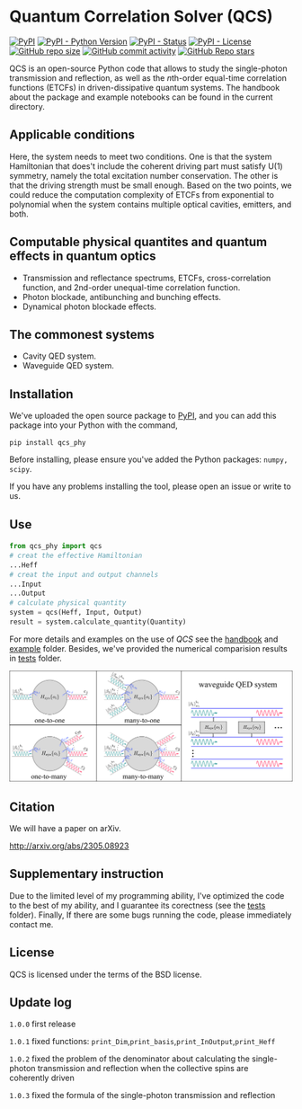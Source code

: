 # Quantum Correlation Solver (QCS)
[![PyPI](https://img.shields.io/pypi/v/qcs_phy)](https://pypi.org/project/qcs-phy/)
[![PyPI - Python Version](https://img.shields.io/pypi/pyversions/qcs_phy)](https://pypi.org/project/qcs-phy/)
[![PyPI - Status](https://img.shields.io/pypi/status/qcs_phy)](https://pypi.org/project/qcs-phy/)
[![PyPI - License](https://img.shields.io/pypi/l/qcs_phy)](https://pypi.org/project/qcs-phy/)
[![GitHub repo size](https://img.shields.io/github/repo-size/ZhiGuangLu/qcs)](https://github.com/ZhiGuangLu/qcs)
[![GitHub commit activity](https://img.shields.io/github/commit-activity/m/ZhiGuangLu/qcs)](https://github.com/ZhiGuangLu/qcs)
[![GitHub Repo stars](https://img.shields.io/github/stars/ZhiGuangLu/qcs)](https://github.com/ZhiGuangLu/qcs)

QCS is an open-source Python code that allows to study the single-photon transmission and reflection, as well as the  *n*th-order equal-time correlation functions (ETCFs)
in driven-dissipative quantum systems. The handbook about the package and example notebooks can be found in the current directory.
## Applicable conditions
Here, the system needs to meet two conditions. One is that the system Hamiltonian that does't include the coherent driving part must satisfy U(1) symmetry, namely the 
total excitation number conservation. The other is that the driving strength must be small enough. Based on the two points, we could reduce the computation complexity of 
ETCFs from exponential to polynomial when the system contains multiple optical cavities, emitters, and both.

## Computable physical quantites and quantum effects in quantum optics
* Transmission and reflectance spectrums, ETCFs, cross-correlation function, and 2nd-order unequal-time correlation function.
* Photon blockade, antibunching and bunching effects.
* Dynamical photon blockade effects.
## The commonest systems
* Cavity QED system.
* Waveguide QED system.


## Installation
We've uploaded the open source package to [PyPI](https://pypi.org/project/qcs-phy), and you can add this package into your Python with the command,
```
pip install qcs_phy
```
Before installing, please ensure you've added the Python packages: ``` numpy, scipy ```.

If you have any problems installing the tool, please open an issue or write to us.
## Use

```python
from qcs_phy import qcs
# creat the effective Hamiltonian
...Heff
# creat the input and output channels
...Input
...Output
# calculate physical quantity
system = qcs(Heff, Input, Output)
result = system.calculate_quantity(Quantity)
```

For more details and examples on the use of *QCS* see the [handbook](https://github.com/ZhiGuangLu/qcs/tree/main/handbook) and [example](https://github.com/ZhiGuangLu/qcs/tree/main/examples) folder. Besides, 
we've provided the numerical comparision results in [tests](https://github.com/ZhiGuangLu/qcs/tree/main/tests) folder.

<img src="https://github.com/ZhiGuangLu/Load-Figures/blob/main/Qcs.png" width="965px">

## Citation

We will have a paper on arXiv. 

http://arxiv.org/abs/2305.08923

## Supplementary instruction
Due to the limited level of my programming ability, I've optimized the code to the best of my ability, and I guarantee its corectness
(see the [tests](https://github.com/ZhiGuangLu/qcs/tree/main/tests) folder). Finally, If there are some bugs running the code, please immediately contact me.

## License
QCS is licensed under the terms of the BSD license.

## Update log
`1.0.0` first release

`1.0.1` fixed functions: `print_Dim`,`print_basis`,`print_InOutput`,`print_Heff`

`1.0.2` fixed the problem of the denominator about calculating the single-photon transmission and reflection when the collective spins are 
`     ` coherently driven 

`1.0.3` fixed the formula of the single-photon transmission and reflection
